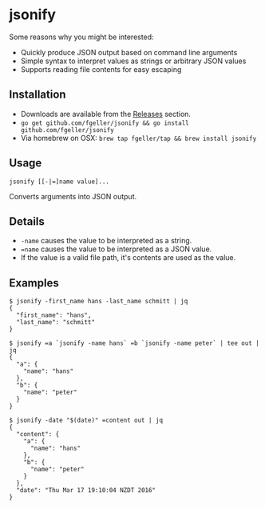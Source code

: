 # jsonify

Some reasons why you might be interested:

* Quickly produce JSON output based on command line arguments
* Simple syntax to interpret values as strings or arbitrary JSON values
* Supports reading file contents for easy escaping

## Installation

* Downloads are available from the [Releases](https://github.com/fgeller/jsonify/releases) section.
* `go get github.com/fgeller/jsonify && go install github.com/fgeller/jsonify`
* Via homebrew on OSX: `brew tap fgeller/tap && brew install jsonify`

## Usage

    jsonify [[-|=]name value]...

Converts arguments into JSON output.

## Details

* `-name` causes the value to be interpreted as a string.
* `=name` causes the value to be interpreted as a JSON value.
* If the value is a valid file path, it's contents are used as the value.

## Examples

    $ jsonify -first_name hans -last_name schmitt | jq
    {
      "first_name": "hans",
      "last_name": "schmitt"
    }

    $ jsonify =a `jsonify -name hans` =b `jsonify -name peter` | tee out | jq
    {
      "a": {
        "name": "hans"
      },
      "b": {
        "name": "peter"
      }
    }

    $ jsonify -date "$(date)" =content out | jq
    {
      "content": {
        "a": {
          "name": "hans"
        },
        "b": {
          "name": "peter"
        }
      },
      "date": "Thu Mar 17 19:10:04 NZDT 2016"
    }

